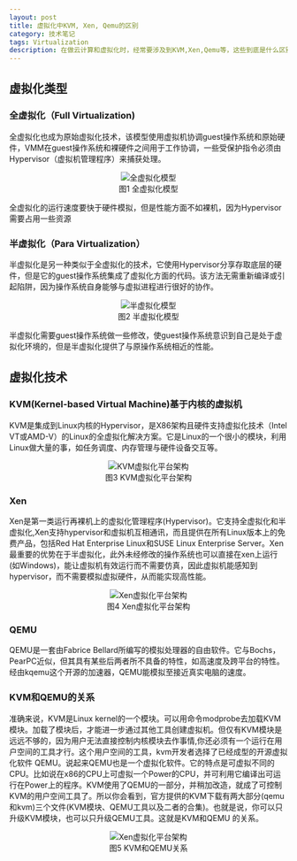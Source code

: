 ```yaml
---
layout: post
title: 虚拟化中KVM, Xen, Qemu的区别
category: 技术笔记
tags: Virtualization
description: 在做云计算和虚拟化时，经常要涉及到KVM,Xen,Qemu等，这些到底是什么区别？以前不太了解，最近找了个时间详细总结了一下
---
```

## 虚拟化类型

### 全虚拟化（Full Virtualization)
全虚拟化也成为原始虚拟化技术，该模型使用虚拟机协调guest操作系统和原始硬件，VMM在guest操作系统和裸硬件之间用于工作协调，一些受保护指令必须由Hypervisor（虚拟机管理程序）来捕获处理。

<center>
    <img src="https://www.tuchuang001.com/images/2017/05/20/tech-full-virtualization.gif" alt="全虚拟化模型">
    <br>图1 全虚拟化模型
</center>

全虚拟化的运行速度要快于硬件模拟，但是性能方面不如裸机，因为Hypervisor需要占用一些资源

### 半虚拟化（Para Virtualization）
半虚拟化是另一种类似于全虚拟化的技术，它使用Hypervisor分享存取底层的硬件，但是它的guest操作系统集成了虚拟化方面的代码。该方法无需重新编译或引起陷阱，因为操作系统自身能够与虚拟进程进行很好的协作。

<center>
    <img src="https://www.tuchuang001.com/images/2017/05/20/tech-para-virtualization.gif" alt="半虚拟化模型">
    <br>图2 半虚拟化模型
</center>

半虚拟化需要guest操作系统做一些修改，使guest操作系统意识到自己是处于虚拟化环境的，但是半虚拟化提供了与原操作系统相近的性能。

## 虚拟化技术

### KVM(Kernel-based Virtual Machine)基于内核的虚拟机
KVM是集成到Linux内核的Hypervisor，是X86架构且硬件支持虚拟化技术（Intel VT或AMD-V）的Linux的全虚拟化解决方案。它是Linux的一个很小的模块，利用Linux做大量的事，如任务调度、内存管理与硬件设备交互等。

<center>
    <img src="https://www.tuchuang001.com/images/2017/05/20/tech-kvm-architecture.jpg" alt="KVM虚拟化平台架构">
    <br>图3 KVM虚拟化平台架构
</center>

### Xen
Xen是第一类运行再裸机上的虚拟化管理程序(Hypervisor)。它支持全虚拟化和半虚拟化,Xen支持hypervisor和虚拟机互相通讯，而且提供在所有Linux版本上的免费产品，包括Red Hat Enterprise Linux和SUSE Linux Enterprise Server。Xen最重要的优势在于半虚拟化，此外未经修改的操作系统也可以直接在xen上运行(如Windows)，能让虚拟机有效运行而不需要仿真，因此虚拟机能感知到hypervisor，而不需要模拟虚拟硬件，从而能实现高性能。

<center>
    <img src="https://www.tuchuang001.com/images/2017/05/20/tech-xen-architecture.jpg" alt="Xen虚拟化平台架构">
    <br>图4 Xen虚拟化平台架构
</center>

### QEMU
QEMU是一套由Fabrice Bellard所编写的模拟处理器的自由软件。它与Bochs，PearPC近似，但其具有某些后两者所不具备的特性，如高速度及跨平台的特性。经由kqemu这个开源的加速器，QEMU能模拟至接近真实电脑的速度。


### KVM和QEMU的关系
准确来说，KVM是Linux kernel的一个模块。可以用命令modprobe去加载KVM模块。加载了模块后，才能进一步通过其他工具创建虚拟机。但仅有KVM模块是 远远不够的，因为用户无法直接控制内核模块去作事情,你还必须有一个运行在用户空间的工具才行。这个用户空间的工具，kvm开发者选择了已经成型的开源虚拟化软件 QEMU。说起来QEMU也是一个虚拟化软件。它的特点是可虚拟不同的CPU。比如说在x86的CPU上可虚拟一个Power的CPU，并可利用它编译出可运行在Power上的程序。KVM使用了QEMU的一部分，并稍加改造，就成了可控制KVM的用户空间工具了。所以你会看到，官方提供的KVM下载有两大部分(qemu和kvm)三个文件(KVM模块、QEMU工具以及二者的合集)。也就是说，你可以只升级KVM模块，也可以只升级QEMU工具。这就是KVM和QEMU 的关系。

<center>
    <img src="https://www.tuchuang001.com/images/2017/05/20/tech-kvm-and-qemu.png" alt="Xen虚拟化平台架构">
    <br>图5 KVM和QEMU关系
</center>
